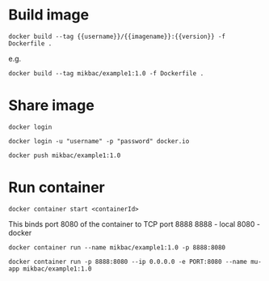 
# Build image
```shell script
docker build --tag {{username}}/{{imagename}}:{{version}} -f Dockerfile .
```
e.g.
```shell script
docker build --tag mikbac/example1:1.0 -f Dockerfile .
```

# Share image
```shell script
docker login

docker login -u "username" -p "password" docker.io

docker push mikbac/example1:1.0
```

# Run container
```shell script
docker container start <containerId>
```

This binds port 8080 of the container to TCP port 8888
8888 - local
8080 - docker
```shell script
docker container run --name mikbac/example1:1.0 -p 8888:8080
```
```shell script
docker container run -p 8888:8080 --ip 0.0.0.0 -e PORT:8080 --name mu-app mikbac/example1:1.0
```